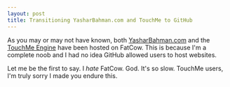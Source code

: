 ```yaml
---
layout: post
title: Transitioning YasharBahman.com and TouchMe to GitHub
---
```


As you may or may not have known, both [YasharBahman.com](http://www.yasharbahman.com) and the [TouchMe Engine](http://touchme.yasharbahman.com/GetTouchMeEngine.html) have been hosted on FatCow. This is because I'm a complete noob and I had no idea GitHub allowed users to host websites. 

Let me be the first to say. I _hate_ FatCow. God. It's so slow. TouchMe users, I'm truly sorry I made you endure this. 
